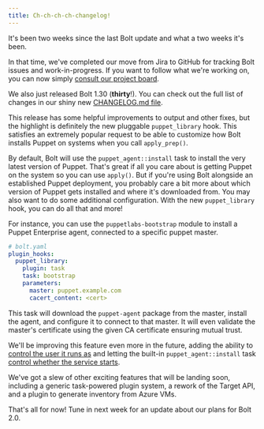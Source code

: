 ```yaml
---
title: Ch-ch-ch-ch-changelog!
---
```


It's been two weeks since the last Bolt update and what a two weeks it's been.

In that time, we've completed our move from Jira to GitHub for tracking Bolt issues and work-in-progress. If you want to follow what we're working on, you can now simply [consult our project board](https://github.com/puppetlabs/bolt/projects/2).

We also just released Bolt 1.30 (**thirty**!). You can check out the full list of changes in our shiny new [CHANGELOG.md file](https://github.com/puppetlabs/bolt/blob/master/CHANGELOG.md).

This release has some helpful improvements to output and other fixes, but the highlight is definitely the new pluggable `puppet_library` hook. This satisfies an extremely popular request to be able to customize how Bolt installs Puppet on systems when you call `apply_prep()`.

By default, Bolt will use the `puppet_agent::install` task to install the very latest version of Puppet. That's great if all you care about is getting Puppet on the system so you can use `apply()`. But if you're using Bolt alongside an established Puppet deployment, you probably care a bit more about which version of Puppet gets installed and where it's downloaded from. You may also want to do some additional configuration. With the new `puppet_library` hook, you can do all that and more!

For instance, you can use the `puppetlabs-bootstrap` module to install a Puppet Enterprise agent, connected to a specific puppet master.

```yaml
# bolt.yaml
plugin_hooks:
  puppet_library:
    plugin: task
    task: bootstrap
    parameters:
      master: puppet.example.com
      cacert_content: <cert>
```

This task will download the `puppet-agent` package from the master, install the agent, and configure it to connect to that master. It will even validate the master's certificate using the given CA certificate ensuring mutual trust.

We'll be improving this feature even more in the future, adding the ability to [control the user it runs as](https://github.com/puppetlabs/bolt/issues/1191) and letting the built-in `puppet_agent::install` task [control whether the service starts](https://github.com/puppetlabs/bolt/issues/1204).

We've got a slew of other exciting features that will be landing soon, including a generic task-powered plugin system, a rework of the Target API, and a plugin to generate inventory from Azure VMs.

That's all for now! Tune in next week for an update about our plans for Bolt 2.0.

